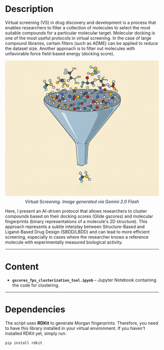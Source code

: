 # Description

Virtual screening (VS) in drug discovery and development is a process that enables researchers to filter a collection of molecules to select the most suitable compounds for a particular molecular target. Molecular docking is one of the most useful protocols in virtual screening. In the case of large compound libraries, certain filters (such as ADME) can be applied to reduce the dataset size. Another approach is to filter out molecules with unfavorable force field-based energy (docking score).

<div style="text-align: center;">
  <img src="Gemini_Generated_Image_gu026pgu026pgu02.jpg" alt="Virtual Screening" style="display: block; margin: 0 auto;">
  <em style="display: block; margin-top: 10px;">Virtual Screening. Image generated via Gemini 2.0 Flash</em>
</div>

Here, I present an AI-driven protocol that allows researchers to cluster compounds based on their docking scores (Glide gscores) and molecular fingerprints (binary representations of a molecule's 2D structure). This approach represents a subtle interplay between Structure-Based and Ligand-Based Drug Design (SBDD/LBDD) and can lead to more efficient screening, especially in cases where the researcher knows a reference molecule with experimentally measured biological activity.

---

# Content

- **`gscores_fps_clusterization_tool.ipynb`** – Jupyter Notebook containing the code for clustering.

---

# Dependencies

The script uses **RDKit** to generate Morgan fingerprints. Therefore, you need to have this library installed in your virtual environment. If you haven't installed RDKit yet, simply run:

```python
pip install rdkit
```
